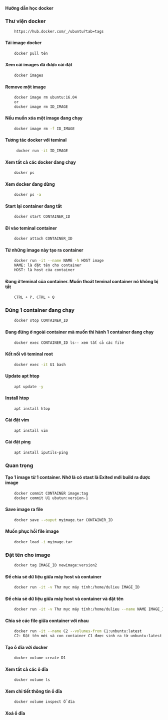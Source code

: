 #### Hướng dẫn học docker
### Thư viện docker
```bash
    https://hub.docker.com/_/ubuntu?tab=tags
```
#### Tải image docker
```bash
    docker pull tên
```
#### Xem cái images đã được cài đặt
```bash
    docker images
```
#### Remove một image
```bash
    docker image rm ubuntu:16.04
    or
    docker image rm ID_IMAGE
```
#### Nếu muốn xóa một image đang chạy
```bash
    docker image rm -f ID_IMAGE
```
#### Tương tác docker với teminal
```bash
     docker run -it ID_IMAGE
```

#### Xem tất cả các docker đang chạy
```bash
    docker ps
```
#### Xem docker đang dừng
```bash
    docker ps -a
```
#### Start lại container đang tắt
```bash
    docker start CONTAINER_ID
```
#### Đi vào teminal container
```bash
    docker attach CONTAINER_ID
```
#### Từ những image này tạo ra container
```bash
    docker run -it --name NAME -h HOST image
    NAME: là đặt tên cho container
    HOST: là host của container
```
#### Đang ở teminal của container. Muốn thoát teminal container nó không bị tắt
```bash
    CTRL + P, CTRL + Q
```
### Dừng 1 container đang chạy
```bash
    docker stop CONTAINER_ID
```
#### Đang đứng ở ngoài container mà muốn thi hành 1 container đang chạy
```bash
    docker exec CONTAINER_ID ls-- xem tất cả các file
```
#### Kết nối vô teminal root
```bash
    docker exec -it U1 bash
```

#### Update apt htop
```bash
    apt update -y
```
#### Install htop
```bash
    apt install htop
```
#### Cài đặt vim
```bash
    apt install vim
```
#### Cài đặt ping
```bash
    apt install iputils-ping
```

### Quan trọng
#### Tạo 1 image từ 1 container. Nhớ là có stast là Exited mới build ra được image
```bash
    docker commit CONTAINER image:tag
    docker commit U1 ubutun:version-1
```
#### Save image ra file
```bash
    docker save --ouput myimage.tar CONTAINER_ID
```
#### Muốn phục hồi file image
```bash
    docker load -i myimage.tar
```
### Đặt tên cho image
```bash
    docker tag IMAGE_ID newimage:version2
```
#### Để chia sẻ dữ liệu giữa máy host và container
```bash
    docker run -it -v Thư mục máy tính:/home/dulieu IMAGE_ID
```
#### Để chia sẻ dữ liệu giữa máy host và container và đặt tên 
```bash
    docker run -it -v Thư mục máy tính:/home/dulieu --name NAME IMAGE_ID
```
#### Chia sẻ các file giữa container với nhau
```bash
    docker run -it --name C2 --volumes-from C1:unbuntu:latest
    C2: Đặt tên mới và con container C1 được sinh ra từ unbuntu:latest
```
#### Tạo ổ đĩa với docker
```bash
    docker volume create D1
```
#### Xem tất cả các ổ đĩa
```bash
    docker volume ls
```
#### Xem chi tiết thông tin ổ đĩa
```bash
    docker volume inspect Ổ đĩa
```
#### Xoá ổ đĩa